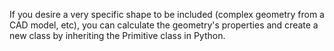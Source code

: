 If you desire a very specific shape to be included (complex geometry from a CAD model, etc), you can calculate the geometry's properties and create a new class by inheriting the Primitive class in Python.